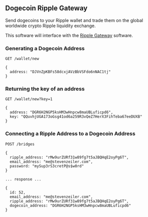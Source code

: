 ## Dogecoin Ripple Gateway

Send dogecoins to your Ripple wallet and trade them on the global
worldwide crypto Ripple liquidity exchange.

This software will interface with the [Ripple Gateway](https://github.com/ripple/ripple-gateway) software.

### Generating a Dogecoin Address

    GET /wallet/new

    {
      address: "DJVnZpKBFs58dcxjAVzBbVSFdo6nNAC1tj"
    }

### Returning the key of an address

    GET /wallet/new?key=1

    {
      address: "DGR6H2NGP5ksHM3wHnpcw8maUBLuficpd6",
      key: "QQuvhjUGA173oGsg41od6a259R3vQeZ7HerX3FihTeba67eeDUXB"
    }

### Connecting a Ripple Address to a Dogecoin Address

    POST /bridges

    {
      ripple_address: "rMw9urZURf31w89fg7t5aJBQHqE2oyPg6T",
      email_address: "me@stevenzeiler.com",
      password: "mySup3rS3cretP@s$w0rd"
    }

    ... response ...

    {
      id: 52,
      email_address: "me@stevenzeiler.com",
      ripple_address: "rMw9urZURf31w89fg7t5aJBQHqE2oyPg6T",
      dogecoin_address: "DGR6H2NGP5ksHM3wHnpcw8maUBLuficpd6"
    }

